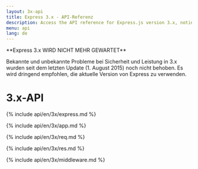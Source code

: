 ```yaml
---
layout: 3x-api
title: Express 3.x - API-Referenz
description: Access the API reference for Express.js version 3.x, noting that this version is end-of-life and no longer maintained - includes details on modules and methods.
menu: api
lang: de
---
```

<div id="api-doc" markdown="1">

  <div class="doc-box doc-warn" markdown="1">
  **Express 3.x WIRD NICHT MEHR GEWARTET**

  Bekannte und unbekannte Probleme bei Sicherheit und Leistung in 3.x wurden seit dem letzten Update (1. August 2015) noch nicht behoben. Es wird dringend empfohlen, die aktuelle Version von Express zu verwenden.
  </div>

  <h1>3.x-API</h1>

  <a id='express' class='h2'></a>
  {% include api/en/3x/express.md %}

  <a id='application' class='h2'></a>
  {% include api/en/3x/app.md %}

  <a id='request' class='h2'></a>
  {% include api/en/3x/req.md %}

  <a id='response' class='h2'></a>
  {% include api/en/3x/res.md %}

  <a id='middleware' class='h2'></a>
  {% include api/en/3x/middleware.md %}

</div>
